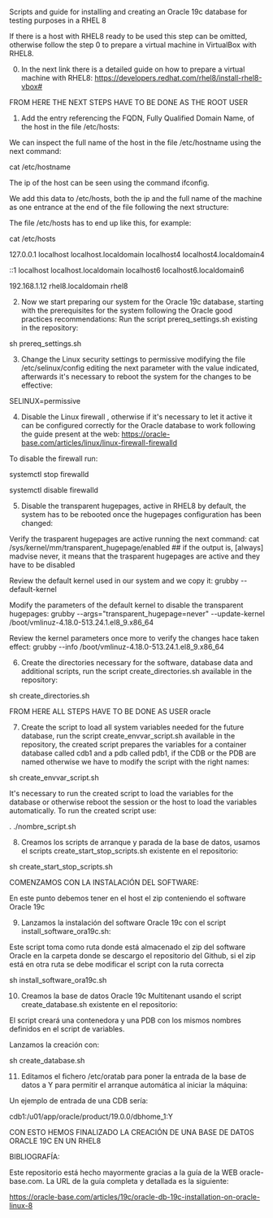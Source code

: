 Scripts and guide for installing and creating an Oracle 19c database for testing purposes in a RHEL 8

If there is a host with RHEL8 ready to be used this step can be omitted, otherwise follow the step 0 to prepare a virtual machine in VirtualBox with RHEL8.

0. In the next link there is a detailed guide on how to prepare a virtual machine with RHEL8: https://developers.redhat.com/rhel8/install-rhel8-vbox#

FROM HERE THE NEXT STEPS HAVE TO BE DONE AS THE ROOT USER

1. Add the entry referencing the FQDN, Fully Qualified Domain Name, of the host in the file /etc/hosts:

We can inspect the full name of the host in the file /etc/hostname using the next command:

cat /etc/hostname

The ip of the host can be seen using the command ifconfig.

We add this data to /etc/hosts, both the ip and the full name of the machine as one entrance at the end of the file following the next structure:

The file /etc/hosts has to end up like this, for example:

cat /etc/hosts

127.0.0.1 localhost localhost.localdomain localhost4 localhost4.localdomain4

::1 localhost localhost.localdomain localhost6 localhost6.localdomain6

192.168.1.12 rhel8.localdomain rhel8

2. Now we start preparing our system for the Oracle 19c database, starting with the prerequisites for the system following the Oracle good practices recommendations: Run the script prereq_settings.sh existing in the repository:

sh prereq_settings.sh

3. Change the Linux security settings to permissive modifying the file /etc/selinux/config editing the next parameter with the value indicated, afterwards it's necessary to reboot the system for the changes to be effective:

SELINUX=permissive

4. Disable the Linux firewall , otherwise if it's necessary to let it active it can be configured correctly for the Oracle database to work following the guide present at the web: https://oracle-base.com/articles/linux/linux-firewall-firewalld

To disable the firewall run:

systemctl stop firewalld

systemctl disable firewalld

5. Disable the transparent hugepages, active in RHEL8 by default, the system has to be rebooted once the hugepages configuration has been changed:

Verify the trasparent hugepages are active running the next command: cat /sys/kernel/mm/transparent_hugepage/enabled ## if the output is, [always] madvise never, it means that the trasparent hugepages are active and they have to be disabled

Review the default kernel used in our system and we copy it: grubby --default-kernel

Modify the parameters of the default kernel to disable the transparent hugepages: grubby --args="transparent_hugepage=never" --update-kernel /boot/vmlinuz-4.18.0-513.24.1.el8_9.x86_64

Review the kernel parameters once more to verify the changes hace taken effect: grubby --info /boot/vmlinuz-4.18.0-513.24.1.el8_9.x86_64

6. Create the directories necessary for the software, database data and additional scripts, run the script create_directories.sh available in the repository:

sh create_directories.sh

FROM HERE ALL STEPS HAVE TO BE DONE AS USER oracle

7. Create the script to load all system variables needed for the future database, run the script create_envvar_script.sh available in the repository, the created script prepares the variables for a container database called cdb1 and a pdb called pdb1, if the CDB or the PDB are named otherwise we have to modify the script with the right names:

sh create_envvar_script.sh

It's necessary to run the created script to load the variables for the database or otherwise reboot the session or the host to load the variables automatically. To run the created script use:

. ./nombre_script.sh

8. Creamos los scripts de arranque y parada de la base de datos, usamos el scripts create_start_stop_scripts.sh existente en el repositorio:

sh create_start_stop_scripts.sh

COMENZAMOS CON LA INSTALACIÓN DEL SOFTWARE:

En este punto debemos tener en el host el zip conteniendo el software Oracle 19c

9. Lanzamos la instalación del software Oracle 19c con el script install_software_ora19c.sh:

Este script toma como ruta donde está almacenado el zip del software Oracle en la carpeta donde se descargo el repositorio del Github, si el zip está en otra ruta se debe modificar el script con la ruta correcta

sh install_software_ora19c.sh

10. Creamos la base de datos Oracle 19c Multitenant usando el script create_database.sh existente en el repositorio:

El script creará una contenedora y una PDB con los mismos nombres definidos en el script de variables.

Lanzamos la creación con:

sh create_database.sh

11. Editamos el fichero /etc/oratab para poner la entrada de la base de datos a Y para permitir el arranque automática al iniciar la máquina:

Un ejemplo de entrada de una CDB sería:

cdb1:/u01/app/oracle/product/19.0.0/dbhome_1:Y

CON ESTO HEMOS FINALIZADO LA CREACIÓN DE UNA BASE DE DATOS ORACLE 19C EN UN RHEL8


BIBLIOGRAFÍA:

Este repositorio está hecho mayormente gracias a la guía de la WEB oracle-base.com. La URL de la guía completa y detallada es la siguiente:

https://oracle-base.com/articles/19c/oracle-db-19c-installation-on-oracle-linux-8
